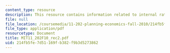 ```yaml
---
content_type: resource
description: This resource contains information related to internal rate of return.
file: null
file_location: /coursemedia/11-202-planning-economics-fall-2010/214fb5fe7d51169fb382f9b3d5273862_MIT11_202F10_rec2.pdf
file_type: application/pdf
resourcetype: Document
title: MIT11_202F10_rec2.pdf
uid: 214fb5fe-7d51-169f-b382-f9b3d5273862
---
```

